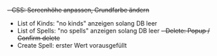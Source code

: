 ~~- CSS: Screenhöhe anpassen, Grundfarbe ändern~~
- List of Kinds: "no kinds" anzeigen solang DB leer
- List of Spells: "no spells" anzeigen solang DB leer
~~- Delete: Popup / Confirm delete~~
- Create Spell: erster Wert vorausgefüllt
